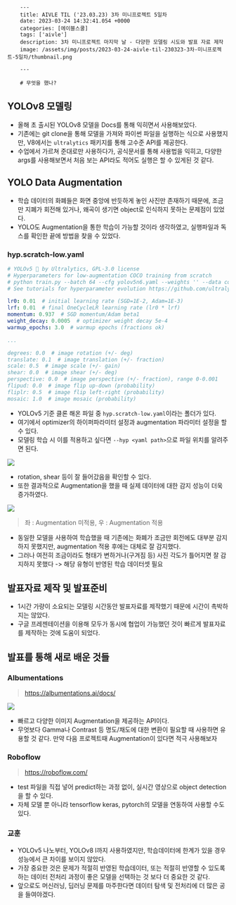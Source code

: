 

        ---
        title: AIVLE TIL ('23.03.23) 3차 미니프로젝트 5일차
        date: 2023-03-24 14:32:41.054 +0000
        categories: [에이블스쿨]
        tags: ['aivle']
        description: 3차 미니프로젝트 마지막 날 - 다양한 모델링 시도와 발표 자료 제작
        image: /assets/img/posts/2023-03-24-aivle-til-230323-3차-미니프로젝트-5일차/thumbnail.png
        
        ---

        # 무엇을 했나?

## YOLOv8 모델링

- 올해 초 출시된 YOLOv8 모델을 Docs를 통해 익히면서 사용해보았다.
- 기존에는 git clone을 통해 모델을 가져와 파이썬 파일을 실행하는 식으로 사용했지만, V8에서는 `ultralytics` 패키지를 통해 고수준 API를 제공한다.
- 수업에서 가르쳐 준대로만 사용하다가, 공식문서를 통해 사용법을 익히고, 다양한 args를 사용해보면서 처음 보는 API라도 적어도 실행은 할 수 있게된 것 같다.


## YOLO Data Augmentation

- 학습 데이터의 화폐들은 화면 중앙에 반듯하게 놓인 사진만 존재하기 때문에, 조금만 지폐가 회전해 있거나, 왜곡이 생기면 object로 인식하지 못하는 문제점이 있었다.
- YOLO도 Augmentation을 통한 학습이 가능할 것이라 생각하였고, 실행파일과 독스를 확인한 끝에 방법을 찾을 수 있었다.

### hyp.scratch-low.yaml

```yaml
# YOLOv5 🚀 by Ultralytics, GPL-3.0 license
# Hyperparameters for low-augmentation COCO training from scratch
# python train.py --batch 64 --cfg yolov5n6.yaml --weights '' --data coco.yaml --img 640 --epochs 300 --linear
# See tutorials for hyperparameter evolution https://github.com/ultralytics/yolov5#tutorials

lr0: 0.01  # initial learning rate (SGD=1E-2, Adam=1E-3)
lrf: 0.01  # final OneCycleLR learning rate (lr0 * lrf)
momentum: 0.937  # SGD momentum/Adam beta1
weight_decay: 0.0005  # optimizer weight decay 5e-4
warmup_epochs: 3.0  # warmup epochs (fractions ok)

...

degrees: 0.0  # image rotation (+/- deg)
translate: 0.1  # image translation (+/- fraction)
scale: 0.5  # image scale (+/- gain)
shear: 0.0  # image shear (+/- deg)
perspective: 0.0  # image perspective (+/- fraction), range 0-0.001
flipud: 0.0  # image flip up-down (probability)
fliplr: 0.5  # image flip left-right (probability)
mosaic: 1.0  # image mosaic (probability)
```

- YOLOv5 기준 클론 해온 파일 중 `hyp.scratch-low.yaml`이라는 폴더가 있다.
- 여기에서 optimizer의 하이퍼파라미터 설정과 augmentation 파라미터 설정을 할 수 있다.
- 모델링 학습 시 이를 적용하고 싶다면 `--hyp <yaml path>`으로 파일 위치를 알려주면 된다.

![](/assets/img/posts/2023-03-24-aivle-til-230323-3차-미니프로젝트-5일차/img0.png)

- rotation, shear 등이 잘 들어갔음을 확인할 수 있다.
- 또한 결과적으로 Augmentation을 했을 때 실제 데이터에 대한 감지 성능이 더욱 증가하였다.

![](/assets/img/posts/2023-03-24-aivle-til-230323-3차-미니프로젝트-5일차/img1.png)
> 좌 : Augmentation 미적용, 우 : Augmentation 적용

- 동일한 모델을 사용하여 학습했을 때 기존에는 화폐가 조금만 회전에도 대부분 감지하지 못했지만, augmentation 적용 후에는 대체로 잘 감지했다.
- 그러나 여전히 조금이라도 형태가 변하거나(구겨짐 등) 사진 각도가 틀어지면 잘 감지하지 못했다 
-> 해당 유형이 반영된 학습 데이터셋 필요

## 발표자료 제작 및 발표준비

- 1시간 가량이 소요되는 모델링 시간동안 발표자료를 제작했기 때문에 시간이 촉박하지는 않았다.
- 구글 프레젠테이션을 이용해 모두가 동시에 협업이 가능했던 것이 빠르게 발표자료를 제작하는 것에 도움이 되었다.

## 발표를 통해 새로 배운 것들

### Albumentations

> https://albumentations.ai/docs/

![](/assets/img/posts/2023-03-24-aivle-til-230323-3차-미니프로젝트-5일차/img2.png)

- 빠르고 다양한 이미지 Augmentation을 제공하는 API이다.
- 무엇보다 Gamma나 Contrast 등 명도/채도에 대한 변환이 필요할 때 사용하면 유용할 것 같다. 만약 다음 프로젝트때 Augmentation이 있다면 적극 사용해보자

### Roboflow

> https://roboflow.com/

- test 파일을 직접 넣어 predict하는 과정 없이, 실시간 영상으로 object detection을 할 수 있다.
- 자체 모델 뿐 아니라 tensorflow keras, pytorch의 모델을 연동하여 사용할 수도 있다.

### 교훈

- YOLOv5 나노부터, YOLOv8 l까지 사용하였지만, 학습데이터에 한계가 있을 경우 성능에서 큰 차이를 보이지 않았다.
- 가장 중요한 것은 문제가 적절히 반영된 학습데이터, 또는 적절히 반영할 수 있도록 하는 데이터 전처리 과정이 좋은 모델을 선택하는 것 보다 더 중요한 것 같다.
- 앞으로도 머신러닝, 딥러닝 문제를 마주한다면 데이터 탐색 및 전처리에 더 많은 공을 들여야겠다.

        